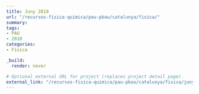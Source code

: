 ```yaml
---
title: Juny 2010
url: "/recursos-fisica-quimica/pau-pbau/catalunya/fisica/"
summary:
tags:
- PAU
- 2010
categories:
- Física

_build:
  render: never

# Optional external URL for project (replaces project detail page).
external_link: "/recursos-fisica-quimica/pau-pbau/catalunya/fisica/juny-2010.pdf"
---
```

